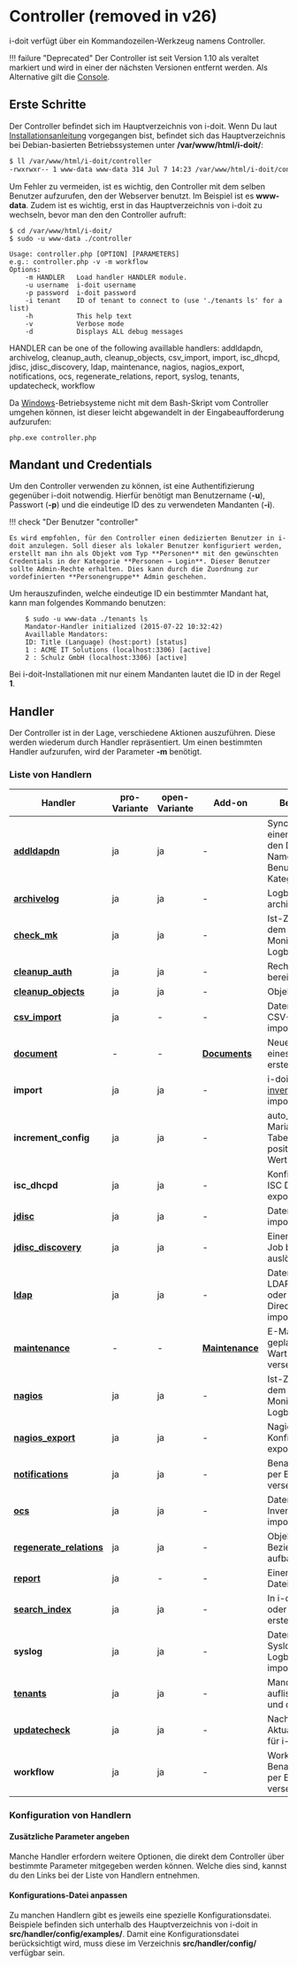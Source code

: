 # Controller (removed in v26)

i-doit verfügt über ein Kommandozeilen-Werkzeug namens Controller.

!!! failure "Deprecated"
    Der Controller ist seit Version 1.10 als veraltet markiert und wird in einer der nächsten Versionen entfernt werden. Als Alternative gilt die [Console](../automatisierung-und-integration/cli/console/index.md).

## Erste Schritte

Der Controller befindet sich im Hauptverzeichnis von i-doit. Wenn Du laut [Installationsanleitung](../installation/manuelle-installation/setup.md) vorgegangen bist, befindet sich das Hauptverzeichnis bei Debian-basierten Betriebssystemen unter **/var/www/html/i-doit/**:

```sh
$ ll /var/www/html/i-doit/controller
-rwxrwxr-- 1 www-data www-data 314 Jul 7 14:23 /var/www/html/i-doit/controller
```

Um Fehler zu vermeiden, ist es wichtig, den Controller mit dem selben Benutzer aufzurufen, den der Webserver benutzt. Im Beispiel ist es **www-data**. Zudem ist es wichtig, erst in das Hauptverzeichnis von i-doit zu wechseln, bevor man den den Controller aufruft:

```shell
$ cd /var/www/html/i-doit/
$ sudo -u www-data ./controller

Usage: controller.php [OPTION] [PARAMETERS]
e.g.: controller.php -v -m workflow
Options:
    -m HANDLER   Load handler HANDLER module.
    -u username  i-doit username
    -p password  i-doit password
    -i tenant    ID of tenant to connect to (use './tenants ls' for a list)
    -h           This help text
    -v           Verbose mode
    -d           Displays ALL debug messages
```

HANDLER can be one of the following availlable handlers:
addldapdn, archivelog, cleanup_auth, cleanup_objects, csv_import, import, isc_dhcpd, jdisc, jdisc_discovery, ldap, maintenance, nagios, nagios_export, notifications, ocs, regenerate_relations, report, syslog, tenants, updatecheck, workflow

Da [Windows](../installation/manuelle-installation/microsoft-windows-server/index.md)\-Betriebsysteme nicht mit dem Bash-Skript vom Controller umgehen können, ist dieser leicht abgewandelt in der Eingabeaufforderung aufzurufen:

    php.exe controller.php

## Mandant und Credentials

Um den Controller verwenden zu können, ist eine Authentifizierung gegenüber i-doit notwendig. Hierfür benötigt man Benutzername (**-u**), Passwort (**-p**) und die eindeutige ID des zu verwendeten Mandanten (**-i**).

!!! check "Der Benutzer "controller"

    Es wird empfohlen, für den Controller einen dedizierten Benutzer in i-doit anzulegen. Soll dieser als lokaler Benutzer konfiguriert werden, erstellt man ihn als Objekt vom Typ **Personen** mit den gewünschten Credentials in der Kategorie **Personen → Login**. Dieser Benutzer sollte Admin-Rechte erhalten. Dies kann durch die Zuordnung zur vordefinierten **Personengruppe** Admin geschehen.

Um herauszufinden, welche eindeutige ID ein bestimmter Mandant hat, kann man folgendes Kommando benutzen:

```shell
    $ sudo -u www-data ./tenants ls
    Mandator-Handler initialized (2015-07-22 10:32:42)
    Availlable Mandators:
    ID: Title (Language) (host:port) [status]
    1 : ACME IT Solutions (localhost:3306) [active]
    2 : Schulz GmbH (localhost:3306) [active]
```

Bei i-doit-Installationen mit nur einem Mandanten lautet die ID in der Regel **1**.

## Handler

Der Controller ist in der Lage, verschiedene Aktionen auszuführen. Diese werden wiederum durch Handler repräsentiert. Um einen bestimmten Handler aufzurufen, wird der Parameter **-m** benötigt.

### Liste von Handlern

| Handler                                                                                                | pro-Variante | open-Variante | Add-on                                                | Beschreibung                                                                                         |
| ------------------------------------------------------------------------------------------------------ | ------------ | ------------- | ----------------------------------------------------- | ---------------------------------------------------------------------------------------------------- |
| **[addldapdn](../benutzerauthentifizierung-und-verwaltung/ldap-verzeichnis/index.md)**                 | ja           | ja            | -                                                     | Synchronisiere aus einem LDAP/AD den Distinguished Name (DN) der Benutzer (siehe Kategorie **LDAP**) |
| **[archivelog](../grundlagen/logbuch.md)**                                                             | ja           | ja            | -                                                     | Logbuch-Einträge archivieren                                                                         |
| **[check_mk](../automatisierung-und-integration/network-monitoring/daten-abfragen-mit-livestatus.md)** | ja           | ja            | -                                                     | Ist-Zustand aus dem Network Monitoring ins Logbuch schreiben                                         |
| **[cleanup_auth](../effizientes-dokumentieren/rechteverwaltung/index.md)**                             | ja           | ja            | -                                                     | Rechtesystem bereinigen                                                                              |
| **[cleanup_objects](../grundlagen/lebens-und-dokumentationszyklus.md)**                                | ja           | ja            | -                                                     | Objekte bereinigen                                                                                   |
| **[csv_import](../daten-konsolidieren/csv-datenimport/index.md)**                                      | ja           | -             | -                                                     | Daten aus einer CSV-Datei importieren                                                                |
| **[document](../i-doit-add-ons/documents/index.md)**                                                   | -            | -             | **[Documents](../i-doit-add-ons/documents/index.md)** | Neue Revision eines Dokuments erstellen                                                              |
| **import**                                                                                             | ja           | ja            | -                                                     | i-doit XML oder [h-inventory XML](../daten-konsolidieren/h-inventory.md) importieren                 |
| **increment_config**                                                                                   | ja           | ja            | -                                                     | auto_increment von MariaDB-/MySQL-Tabellen auf einen positiven Integer-Wert setzen                   |
| **isc_dhcpd**                                                                                          | ja           | ja            | -                                                     | Konfiguration für ISC DHCPD exportieren                                                              |
| **[jdisc](../daten-konsolidieren/jdisc-discovery.md)**                                                 | ja           | ja            | -                                                     | Daten aus JDisc importieren                                                                          |
| **[jdisc_discovery](../daten-konsolidieren/jdisc-discovery.md)**                                       | ja           | ja            | -                                                     | Einen Discovery Job bei JDisc auslösen                                                               |
| **[ldap](../benutzerauthentifizierung-und-verwaltung/ldap-verzeichnis/index.md)**                      | ja           | ja            | -                                                     | Daten aus einem LDAP-Verzeichnis oder Active Directory (AD) importieren                              |
| **[maintenance](../i-doit-add-ons/maintenance.md)**                                                    | -            | -             | **[Maintenance](../i-doit-add-ons/maintenance.md)**   | E-Mails bei geplanten Wartungen versenden                                                            |
| **[nagios](../automatisierung-und-integration/network-monitoring/daten-abfragen-mit-livestatus.md)**   | ja           | ja            | -                                                     | Ist-Zustand aus dem Network Monitoring ins Logbuch schreiben                                         |
| **[nagios_export](../i-doit-add-ons/nagios.md)**                                                       | ja           | ja            | -                                                     | Nagios-Konfiguration exportieren                                                                     |
| **[notifications](../automatisierung-und-integration/e-mail.md)**                                      | ja           | ja            | -                                                     | Benachrichtigungen per E-Mail versenden                                                              |
| **[ocs](../i-doit-add-ons/ocs-inventory-ng.md)**                                                       | ja           | ja            | -                                                     | Daten aus OCS Inventory NG importieren                                                               |
| **[regenerate_relations](../grundlagen/objekt-beziehungen.md)**                                        | ja           | ja            | -                                                     | Objekt-Beziehungen neu aufbauen                                                                      |
| **[report](../auswertungen/report-manager.md)**                                                        | ja           | -             | -                                                     | Einen Report als Datei exportieren                                                                   |
| **[search\_index](../effizientes-dokumentieren/suche.md)**                                             | ja           | ja            | -                                                     | In i-doit suchen oder Suchindex erstellen/erneuern                                                   |
| **syslog**                                                                                             | ja           | ja            | -                                                     | Daten aus dem Syslog in das Logbuch von i-doit importieren                                           |
| **[tenants](./controller.md#mandant-und-credentials)**                                                 | ja           | ja            | -                                                     | Mandanten auflisten, aktivieren und deaktivieren                                                     |
| **[updatecheck](../wartung-und-betrieb/update-einspielen.md)**                                         | ja           | ja            | -                                                     | Nach Aktualisierungen für i-doit suchen                                                              |
| **workflow**                                                                                           | ja           | ja            | -                                                     | Workflow-Benachrichtigungen per E-Mail versenden                                                     |

### Konfiguration von Handlern

#### Zusätzliche Parameter angeben

Manche Handler erfordern weitere Optionen, die direkt dem Controller über bestimmte Parameter mitgegeben werden können. Welche dies sind, kannst du den Links bei der Liste von Handlern entnehmen.

#### Konfigurations-Datei anpassen

Zu manchen Handlern gibt es jeweils eine spezielle Konfigurationsdatei. Beispiele befinden sich unterhalb des Hauptverzeichnis von i-doit in **src/handler/config/examples/**. Damit eine Konfigurationsdatei berücksichtigt wird, muss diese im Verzeichnis **src/handler/config/** verfügbar sein.
